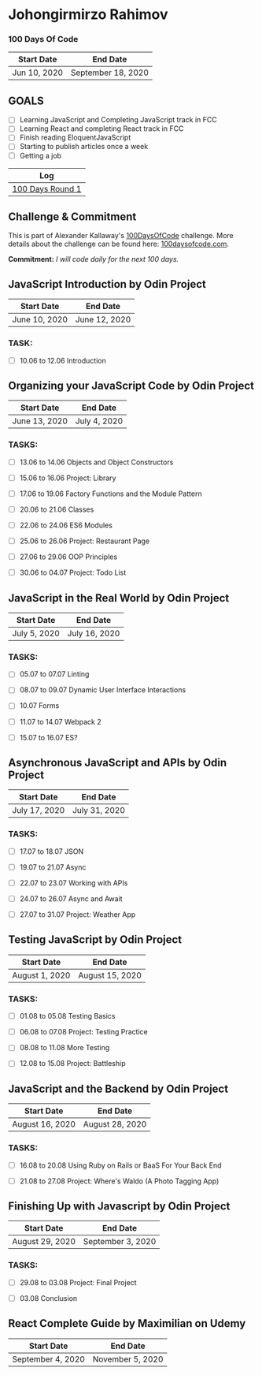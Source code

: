 # Johongirmirzo Rahimov

 

### 100 Days Of Code 
|  Start Date   | End Date     |
| ------------- | ------------ |
| Jun 10, 2020 |  September 18, 2020|
## GOALS
- [ ] Learning JavaScript and Completing JavaScript track in FCC
- [ ] Learning React and completing React track in FCC
- [ ] Finish reading EloquentJavaScript
- [ ] Starting to publish articles once a week
- [ ] Getting a job

| Log  | 
| --- |
| [100 Days Round 1](https://github.com/Johongirr/365-days-of-code/blob/master/log1.md) | 

## Challenge & Commitment
This is part of Alexander Kallaway's [100DaysOfCode](https://github.com/Kallaway/100-days-of-code "the official repo") challenge. More details about the challenge can be found here: [100daysofcode.com](http://100daysofcode.com/ "100daysofcode.com").

**Commitment:** *I will code daily for the next 100 days.*

## JavaScript Introduction by Odin Project 
|  Start Date   | End Date     |
| ------------- | ------------ |
| June 10, 2020 |  June 12, 2020|

### TASK:
- [ ] 10.06 to 12.06 Introduction




## Organizing your JavaScript Code by Odin Project
|  Start Date   | End Date     |
| ------------- | ------------ |
| June 13, 2020 |  July 4, 2020|

### TASKS:
- [ ] 13.06 to 14.06 Objects and Object Constructors
- [ ] 15.06 to 16.06 Project: Library
- [ ] 17.06 to 19.06 Factory Functions and the Module Pattern
- [ ] 20.06 to 21.06 Classes
- [ ] 22.06 to 24.06 ES6 Modules
- [ ] 25.06 to 26.06 Project: Restaurant Page
- [ ] 27.06 to 29.06 OOP Principles
- [ ] 30.06 to 04.07 Project: Todo List




## JavaScript in the Real World by Odin Project
|  Start Date   | End Date     |
| ------------- | ------------ |
| July 5, 2020 |  July 16, 2020|

### TASKS:
- [ ] 05.07 to 07.07 Linting
- [ ] 08.07 to 09.07 Dynamic User Interface Interactions
- [ ] 10.07  Forms
- [ ] 11.07 to 14.07 Webpack 2
- [ ] 15.07 to 16.07 ES?




## Asynchronous JavaScript and APIs by Odin Project
|  Start Date   | End Date     |
| ------------- | ------------ |
| July 17, 2020 |  July 31, 2020|

### TASKS:
- [ ]  17.07 to 18.07 JSON
- [ ]  19.07 to 21.07 Async
- [ ]  22.07 to 23.07 Working with APIs
- [ ]  24.07 to 26.07 Async and Await
- [ ]  27.07 to 31.07 Project: Weather App




## Testing JavaScript by Odin Project
|  Start Date   | End Date     |
| ------------- | ------------ |
| August 1, 2020 |  August 15, 2020|

### TASKS:
- [ ] 01.08 to 05.08 Testing Basics
- [ ] 06.08 to 07.08 Project: Testing Practice
- [ ] 08.08 to 11.08 More Testing
- [ ] 12.08 to 15.08 Project: Battleship




## JavaScript and the Backend by Odin Project
|  Start Date   | End Date     |
| ------------- | ------------ |
| August 16, 2020 |  August 28, 2020|

### TASKS:
- [ ] 16.08 to 20.08 Using Ruby on Rails or BaaS For Your Back End
- [ ] 21.08 to 27.08 Project: Where's Waldo (A Photo Tagging App)




## Finishing Up with Javascript by Odin Project
|  Start Date   | End Date     |
| ------------- | ------------ |
| August 29, 2020 |  September 3, 2020|

### TASKS:
- [ ] 29.08 to 03.08 Project: Final Project
- [ ] 03.08 Conclusion




## React Complete Guide by Maximilian on Udemy
|  Start Date   | End Date     |
| ------------- | ------------ |
| September 4, 2020 |  November 5, 2020|
 